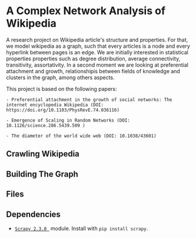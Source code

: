 # A Complex Network Analysis of Wikipedia

A research project on Wikipedia article's structure and properties. For that, we model wikipedia as a graph, such that every articles is a node and every hyperlink between pages is an edge. We are initially interested in statistical properties properties such as degree distribution, average connectivity, transitivity, assortativity. In a second moment we are looking at preferential attachment and growth, relationshipis between fields of knowledge and clusters in the graph, among others aspects.

This project is based on the following papers:

    - Preferential attachment in the growth of social networks: The internet encyclopedia Wikipedia (DOI: https://doi.org/10.1103/PhysRevE.74.036116)
    
    - Emergence of Scaling in Random Networks (DOI: 10.1126/science.286.5439.509 )

    - The diameter of the world wide web (DOI: 10.1038/43601)


## Crawling Wikipedia


## Building The Graph


## Files


## Dependencies
- [`Scrapy 2.3.0 `](https://scrapy.org/) module. Install with `pip install scrapy`.